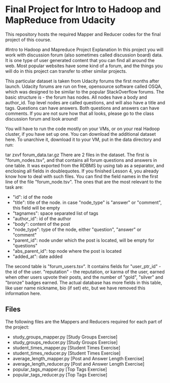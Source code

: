 Final Project for Intro to Hadoop and MapReduce from Udacity
==========================================
This repository hosts the required Mapper and Reducer codes for the final project of this course.

#Intro to Hadoop and Mapreduce Project Explanation
In this project you will work with discussion forum (also sometimes called discussion board) data. It is one type of user generated content that you can find all around the web. Most popular websites have some kind of a forum, and the things you will do in this project can transfer to other similar projects.

This particular dataset is taken from Udacity forums the first months after launch. Udacity forums are run on free, opensource software called OSQA, which was designed to be similar to the popular StackOverflow forums. The basic structure is - the forum has nodes. All nodes have a body and author_id. Top level nodes are called questions, and will also have a title and tags. Questions can have answers. Both questions and answers can have comments. If you are not sure how that all looks, please go to the class discussion forum and look around!

You will have to run the code mostly on your VMs, or on your real Hadoop cluster, if you have set up one. You can download the additional dataset here. To unarchive it, download it to your VM, put in the data directory and run:

tar zxvf forum_data.tar.gz
There are 2 files in the dataset. The first is "forum_nodes.tsv", and that contains all forum questions and answers in one table. It was exported from the RDBMS by using tab as a separator, and enclosing all fields in doublequotes. If you finished Lesson 4, you already know how to deal with such files. You can find the field names in the first line of the file "forum_node.tsv". The ones that are the most relevant to the task are:

- "id": id of the node
- "title": title of the node. in case "node_type" is "answer" or "comment", this field will be empty
- "tagnames": space separated list of tags
- "author_id": id of the author
- "body": content of the post
- "node_type": type of the node, either "question", "answer" or "comment"
- "parent_id": node under which the post is located, will be empty for "questions"
- "abs_parent_id": top node where the post is located
- "added_at": date added


The second table is "forum_users.tsv". It contains fields for "user_ptr_id" - the id of the user. "reputation" - the reputation, or karma of the user, earned when other users upvote their posts, and the number of "gold", "silver" and "bronze" badges earned. The actual database has more fields in this table, like user name nickname, bio (if set) etc, but we have removed this information here.
 
## Files
The following files are the Mappers and Reducers required for each part of the project:
- study_groups_mapper.py       [Study Groups Exercise]
- study_groups_reducer.py       [Study Groups Exercise]
- student_times_mapper.py      [Student Times Exercise]
- student_times_reducer.py      [Student Times Exercise]
- average_length_mapper.py      [Post and Answer Length Exercise]
- average_length_reducer.py      [Post and Answer Length Exercise]
- popular_tags_mapper.py        [Top Tags Exercise]
- popular_tags_reducer.py        [Top Tags Exercise]
